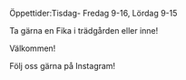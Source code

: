 Öppettider:Tisdag- Fredag 9-16, Lördag 9-15

Ta gärna en Fika i trädgården eller inne!

Välkommen!

Följ oss gärna på Instagram!


